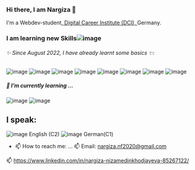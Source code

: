 ### Hi there, I am Nargiza  👋
I'm a Webdev-student,[ Digital Career Institute (DCI), ](https://digitalcareerinstitute.org/) Germany.

### I am learning new Skills![image](https://user-images.githubusercontent.com/110910761/229487910-45658ef7-e469-4bc0-b6f0-ef3902b871a7.png)
###### ✨ Since August 2022, I have already learnt some basics ✨: 
![image](https://user-images.githubusercontent.com/110910761/229488657-c07dc074-e282-4975-ba72-22dfd098bf3d.png)
![image](https://user-images.githubusercontent.com/110910761/229488689-4629002a-ae97-4418-825b-e6dcd1a49842.png)
![image](https://user-images.githubusercontent.com/110910761/229488728-302196ca-e82c-4191-9014-9b13320a4483.png)
![image](https://user-images.githubusercontent.com/110910761/229488751-094c27f9-0924-48d8-95ac-d761de4eddbb.png)
![image](https://user-images.githubusercontent.com/110910761/229488776-4c7a3f07-7b75-4309-bfb3-b6ef3b9dfeb5.png)
![image](https://user-images.githubusercontent.com/110910761/229488893-30978de9-f068-42fc-a408-040c555c87e8.png)
![image](https://user-images.githubusercontent.com/110910761/229488929-4b80e2be-7d93-4080-8be7-0e617c34a20c.png)
![image](https://user-images.githubusercontent.com/110910761/229488956-31dcf961-49b1-4949-a048-bd80b8b6851c.png)


##### 🌱 I’m currently learning ...

![image](https://user-images.githubusercontent.com/110910761/229489259-80064e68-0316-4e66-b971-9c1b471b17ca.png)
![image](https://user-images.githubusercontent.com/110910761/229489279-fdb2183b-21e3-45df-b32f-d7fc10bfe8ae.png)


## I speak: 

![image](https://user-images.githubusercontent.com/110910761/229488146-5fe01e6f-8aeb-4b6f-a37d-06bfc6a206e9.png) English (C2)
![image](https://user-images.githubusercontent.com/110910761/229488187-626d2d61-fd31-43b8-ba2b-9ce2a254d139.png) German(C1)

- 📫 How to reach me: ...
📫 Email: nargiza.nf2020@gmail.com

📫 https://www.linkedin.com/in/nargiza-nizamedinkhodjayeva-85267122/

<!--
**NargizaNar/NargizaNar** is a ✨ _special_ ✨ repository because its `README.md` (this file) appears on your GitHub profile.

Here are some ideas to get you started:

- 🔭 I’m currently working on ...
- 🌱 I’m currently learning ...
- 👯 I’m looking to collaborate on ...
- 🤔 I’m looking for help with ...
- 💬 Ask me about ...
- 📫 How to reach me: ...
- 😄 Pronouns: ...
- ⚡ Fun fact: ...
-->

